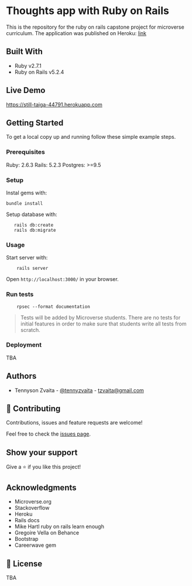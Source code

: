 # Thoughts app with Ruby on Rails

This is the repository for the ruby on rails capstone project for microverse curriculum. The application was published on Heroku: [link](https://still-taiga-44791.herokuapp.com)

## Built With

- Ruby v2.7.1
- Ruby on Rails v5.2.4

## Live Demo

https://still-taiga-44791.herokuapp.com


## Getting Started

To get a local copy up and running follow these simple example steps.

### Prerequisites

Ruby: 2.6.3
Rails: 5.2.3
Postgres: >=9.5

### Setup

Instal gems with:

```
bundle install
```

Setup database with:

```
   rails db:create
   rails db:migrate
```



### Usage

Start server with:

```
    rails server
```

Open `http://localhost:3000/` in your browser.

### Run tests

```
    rpsec --format documentation
```

> Tests will be added by Microverse students. There are no tests for initial features in order to make sure that students write all tests from scratch.

### Deployment

TBA

## Authors
+ Tennyson Zvaita - [@tennyzvaita](https://twitter.com/tennyzvaita) - tzvaita@gmail.com

## 🤝 Contributing

Contributions, issues and feature requests are welcome!

Feel free to check the [issues page](issues/).

## Show your support

Give a ⭐️ if you like this project!

## Acknowledgments

- Microverse.org
- Stackoverflow
- Heroku
- Rails docs
- Mike Hartl ruby on rails learn enough
- Gregoire Vella on Behance
- Bootstrap
- Careerwave gem

## 📝 License

TBA

